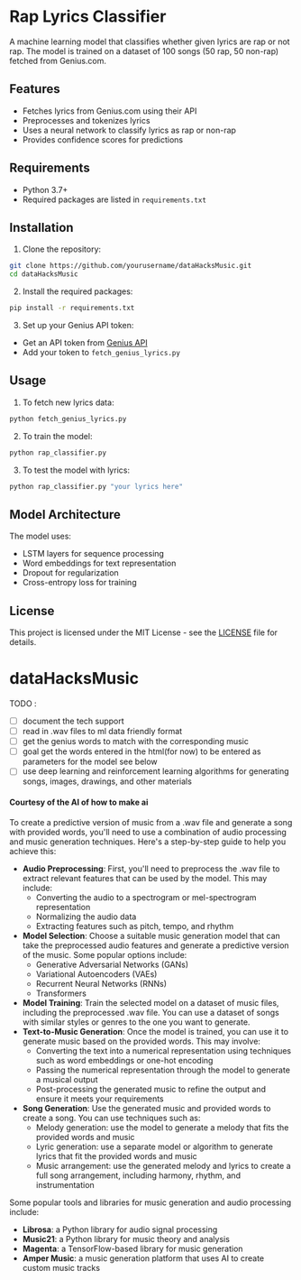 # Rap Lyrics Classifier

A machine learning model that classifies whether given lyrics are rap or not rap. The model is trained on a dataset of 100 songs (50 rap, 50 non-rap) fetched from Genius.com.

## Features

- Fetches lyrics from Genius.com using their API
- Preprocesses and tokenizes lyrics
- Uses a neural network to classify lyrics as rap or non-rap
- Provides confidence scores for predictions

## Requirements

- Python 3.7+
- Required packages are listed in `requirements.txt`

## Installation

1. Clone the repository:
```bash
git clone https://github.com/yourusername/dataHacksMusic.git
cd dataHacksMusic
```

2. Install the required packages:
```bash
pip install -r requirements.txt
```

3. Set up your Genius API token:
- Get an API token from [Genius API](https://genius.com/api-clients)
- Add your token to `fetch_genius_lyrics.py`

## Usage

1. To fetch new lyrics data:
```bash
python fetch_genius_lyrics.py
```

2. To train the model:
```bash
python rap_classifier.py
```

3. To test the model with lyrics:
```bash
python rap_classifier.py "your lyrics here"
```

## Model Architecture

The model uses:
- LSTM layers for sequence processing
- Word embeddings for text representation
- Dropout for regularization
- Cross-entropy loss for training

## License

This project is licensed under the MIT License - see the [LICENSE](LICENSE) file for details.

# dataHacksMusic
TODO :
- [ ]  document the tech support
- [ ] read in .wav files to ml data friendly format
- [ ]  get the genius words to match with the corresponding music
- [ ] goal get the words entered in the html(for now) to be entered as parameters for the model see below
- [ ]  use deep learning and reinforcement learning algorithms for generating songs, images, drawings, and other materials

#### Courtesy of the AI of how to make ai

To create a predictive version of music from a .wav file and generate a song with provided words, you'll need to use a combination of audio processing and music generation techniques. Here's a step-by-step guide to help you achieve this:

* **Audio Preprocessing**: First, you'll need to preprocess the .wav file to extract relevant features that can be used by the model. This may include:
  * Converting the audio to a spectrogram or mel-spectrogram representation
  * Normalizing the audio data
  * Extracting features such as pitch, tempo, and rhythm
* **Model Selection**: Choose a suitable music generation model that can take the preprocessed audio features and generate a predictive version of the music. Some popular options include:
  * Generative Adversarial Networks (GANs)
  * Variational Autoencoders (VAEs)
  * Recurrent Neural Networks (RNNs)
  * Transformers
* **Model Training**: Train the selected model on a dataset of music files, including the preprocessed .wav file. You can use a dataset of songs with similar styles or genres to the one you want to generate.
* **Text-to-Music Generation**: Once the model is trained, you can use it to generate music based on the provided words. This may involve:
  * Converting the text into a numerical representation using techniques such as word embeddings or one-hot encoding
  * Passing the numerical representation through the model to generate a musical output
  * Post-processing the generated music to refine the output and ensure it meets your requirements
* **Song Generation**: Use the generated music and provided words to create a song. You can use techniques such as:
  * Melody generation: use the model to generate a melody that fits the provided words and music
  * Lyric generation: use a separate model or algorithm to generate lyrics that fit the provided words and music
  * Music arrangement: use the generated melody and lyrics to create a full song arrangement, including harmony, rhythm, and instrumentation

Some popular tools and libraries for music generation and audio processing include:

* **Librosa**: a Python library for audio signal processing
* **Music21**: a Python library for music theory and analysis
* **Magenta**: a TensorFlow-based library for music generation
* **Amper Music**: a music generation platform that uses AI to create custom music tracks

